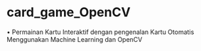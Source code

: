 # card_game_OpenCV
 •	Permainan Kartu Interaktif dengan pengenalan Kartu Otomatis Menggunakan Machine Learning dan OpenCV

